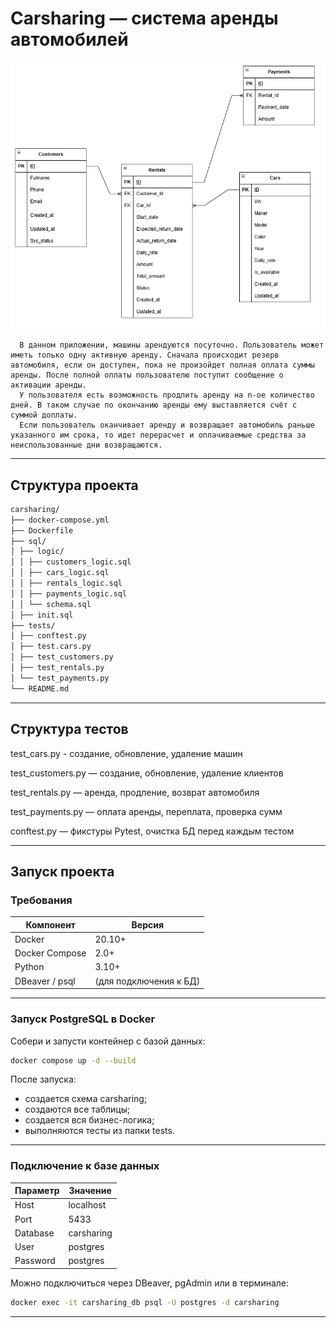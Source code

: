 # Carsharing — система аренды автомобилей
![Схема БД](images/schema.png)
```text
  В данном приложении, машины арендуются посуточно. Пользователь может иметь только одну активную аренду. Сначала происходит резерв автомобиля, если он доступен, пока не произойдет полная оплата суммы аренды. После полной оплаты пользователю поступит сообщение о активации аренды.
  У пользователя есть возможность продлить аренду на n-ое количество дней. В таком случае по окончанию аренды ему выставляется счёт с суммой доплаты.
  Если пользователь оканчивает аренду и возвращает автомобиль раньше указанного им срока, то идет перерасчет и оплачиваемые средства за неиспользованные дни возвращаются.
```
---

## Структура проекта
```markdown
carsharing/
├── docker-compose.yml
├── Dockerfile
├── sql/
│ ├── logic/
│ │ ├── customers_logic.sql
│ │ ├── cars_logic.sql
│ │ ├── rentals_logic.sql
│ │ ├── payments_logic.sql
│ │ └── schema.sql
│ ├── init.sql
├── tests/
│ ├── conftest.py
│ ├── test.cars.py
│ ├── test_customers.py
│ ├── test_rentals.py
│ └── test_payments.py
└── README.md
```
---

## Структура тестов

test_cars.py - создание, обновление, удаление машин

test_customers.py — создание, обновление, удаление клиентов

test_rentals.py — аренда, продление, возврат автомобиля

test_payments.py — оплата аренды, переплата, проверка сумм

conftest.py — фикстуры Pytest, очистка БД перед каждым тестом

---

## Запуск проекта

### Требования

| Компонент | Версия |
|------------|--------|
| Docker | 20.10+ |
| Docker Compose | 2.0+ |
| Python | 3.10+ |
| DBeaver / psql | (для подключения к БД) |

---

### Запуск PostgreSQL в Docker

Собери и запусти контейнер с базой данных:

```bash
docker compose up -d --build
```

После запуска:

- создается схема carsharing;
- создаются все таблицы;
- создается вся бизнес-логика;
- выполняются тесты из папки tests.

---

### Подключение к базе данных

| Параметр | Значение |
|------------|--------|
| Host | localhost |
| Port | 5433 |
| Database | carsharing |
| User | postgres |
|Password| postgres |

Можно подключиться через DBeaver, pgAdmin или в терминале:

```bash
docker exec -it carsharing_db psql -U postgres -d carsharing
```
---










